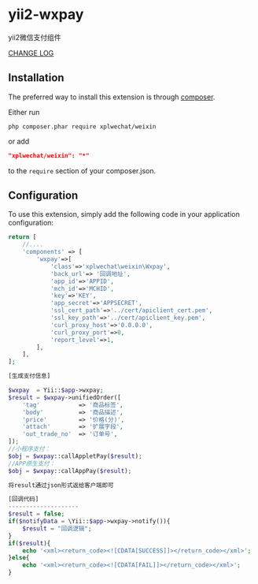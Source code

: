 # yii2-wxpay
yii2微信支付组件

[CHANGE LOG](CHANGELOG.md)

Installation
--------------------

The preferred way to install this extension is through [composer](http://getcomposer.org/download/).

Either run

```
php composer.phar require xplwechat/weixin
```

or add

```json
"xplwechat/weixin": "*"
```

to the `require` section of your composer.json.


Configuration
--------------------

To use this extension, simply add the following code in your application configuration:

```php
return [
    //....
    'components' => [
        'wxpay'=>[
            'class'=>'xplwechat\weixin\Wxpay',
            'back_url'=> '回调地址',
            'app_id'=>'APPID',
            'mch_id'=>'MCHID',
            'key'=>'KEY',
            'app_secret'=>'APPSECRET',
            'ssl_cert_path'=>'../cert/apiclient_cert.pem',
            'ssl_key_path'=>'../cert/apiclient_key.pem',
            'curl_proxy_host'=>'0.0.0.0',
            'curl_proxy_port'=>0,
            'report_level'=>1,
        ],
    ],
];

[生成支付信息]

$wxpay  = Yii::$app->wxpay;
$result = $wxpay->unifiedOrder([
    'tag'           => '商品标签',
    'body'          => '商品描述',
    'price'         => '价格(分)',
    'attach'        => '扩展字段',
    'out_trade_no'  => '订单号',
]);
//小程序支付：
$obj = $wxpay::callAppletPay($result);
//APP原生支付：
$obj = $wxpay::callAppPay($result);

将result通过json形式返给客户端即可

[回调代码]
--------------------
$result = false;
if($notifyData = \Yii::$app->wxpay->notify()){
	$result = "回调逻辑";
}
if($result){
	echo '<xml><return_code><![CDATA[SUCCESS]]></return_code></xml>';
}else{
	echo '<xml><return_code><![CDATA[FAIL]]></return_code></xml>';
}
```
